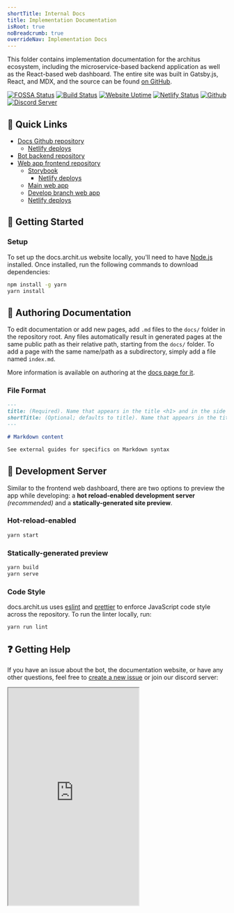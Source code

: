 ```yaml
---
shortTitle: Internal Docs
title: Implementation Documentation
isRoot: true
noBreadcrumb: true
overrideNav: Implementation Docs
---
```


This folder contains implementation documentation for the architus ecosystem, including the microservice-based backend application as well as the React-based web dashboard. The entire site was built in Gatsby.js, React, and MDX, and the source can be found [on GitHub](https://github.com/architus/docs.archit.us).

<!-- <div style={{ marginTop: "-1rem" }} /> -->

[![FOSSA Status](https://app.fossa.com/api/projects/git%2Bgithub.com%2Farchitus%2Fdocs.archit.us.svg?type=shield)](https://app.fossa.com/projects/git%2Bgithub.com%2Farchitus%2Fdocs.archit.us?ref=badge_shield) [![Build Status](https://travis-ci.org/architus/docs.archit.us.svg?branch=master)](https://travis-ci.org/architus/docs.archit.us) [![Website Uptime](https://img.shields.io/uptimerobot/ratio/7/m783218822-e416787a37a1f22b540d0654.svg?label=website%20uptime)](https://status.archit.us/) [![Netlify Status](https://api.netlify.com/api/v1/badges/8ee5067a-c5a8-4309-9167-2cfe8b8d4cb3/deploy-status)](https://app.netlify.com/sites/architus-docs/deploys) [![Github](https://img.shields.io/badge/GitHub-docs.archit.us-green)](https://github.com/architus/docs.archit.us) [![Discord Server](https://img.shields.io/discord/607637793107345431?color=7289DA&logo=discord&logoColor=white)](https://discord.gg/FpyhED)

## 🔗 Quick Links

- [Docs Github repository](https://github.com/architus/docs.archit.us)
  - [Netlify deploys](https://app.netlify.com/sites/architus-docs/deploys)
- [Bot backend repository](https://github.com/architus/architus)
- [Web app frontend repository](https://github.com/architus/archit.us)
  - [Storybook](https://storybook.archit.us/)
    - [Netlify deploys](https://app.netlify.com/sites/storybook-architus/deploys)
  - [Main web app](https://archit.us/)
  - [Develop branch web app](https://develop.archit.us/)
  - [Netlify deploys](https://app.netlify.com/sites/architus/deploys)

## 🚀 Getting Started

### Setup

To set up the docs.archit.us website locally, you'll need to have [Node.js](https://nodejs.org/en/download/) installed. Once installed, run the following commands to download dependencies:

```bash
npm install -g yarn
yarn install
```

## 📝 Authoring Documentation

To edit documentation or add new pages, add `.md` files to the `docs/` folder in the repository root. Any files automatically result in generated pages at the same public path as their relative path, starting from the `docs/` folder. To add a page with the same name/path as a subdirectory, simply add a file named `index.md`.

More information is available on authoring at the [docs page for it](/internal/community/authoring).

### File Format

```md
---
title: (Required). Name that appears in the title <h1> and in the side NavBar
shortTitle: (Optional; defaults to title). Name that appears in the title bar & breadcrumb
---

# Markdown content

See external guides for specifics on Markdown syntax
```

## 📡 Development Server

Similar to the frontend web dashboard, there are two options to preview the app while developing: a **hot reload-enabled development server** _(recommended)_ and a **statically-generated site preview**.

### Hot-reload-enabled

```bash
yarn start
```

### Statically-generated preview

```bash
yarn build
yarn serve
```

### Code Style

docs.archit.us uses [eslint](https://eslint.org/) and [prettier](https://prettier.io/) to enforce JavaScript code style across the repository. To run the linter locally, run:

```bash
yarn run lint
```

## ❓ Getting Help

If you have an issue about the bot, the documentation website, or have any other questions, feel free to [create a new issue](https://github.com/architus/architus/issues/new) or join our discord server:

<Iframe
  title="Architus Discord server"
  src="https://discordapp.com/widget?id=607637793107345431&theme=dark"
  height="500"
/>

## 📜 License

[![FOSSA Status](https://app.fossa.com/api/projects/git%2Bgithub.com%2Farchitus%2Fdocs.archit.us.svg?type=large)](https://app.fossa.com/projects/git%2Bgithub.com%2Farchitus%2Fdocs.archit.us?ref=badge_large)
